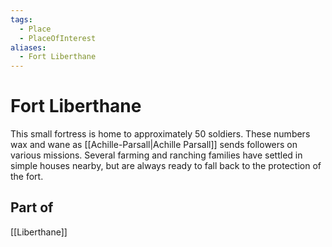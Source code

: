 ```yaml
---
tags:
  - Place
  - PlaceOfInterest
aliases:
  - Fort Liberthane
---
```

# Fort Liberthane
This small fortress is home to approximately 50 soldiers. These numbers wax and wane as [[Achille-Parsall|Achille Parsall]] sends followers on various missions. Several farming and ranching families have settled in simple houses nearby, but are always ready to fall back to the protection of the fort.

## Part of
[[Liberthane]]